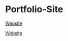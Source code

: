 # Portfolio-Site

[Website](https://github.com/calumorr/Documents/GitHub/Portfolio-Site/index.html)

[Website](https://cal-orr.github.io/Portfolio-Site/index.html)